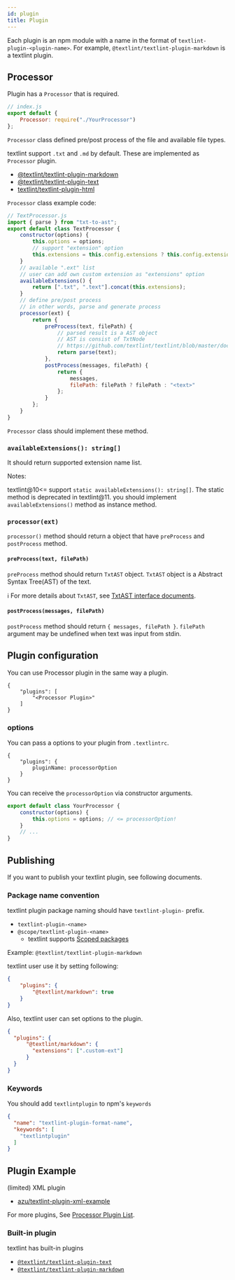 ```yaml
---
id: plugin
title: Plugin
---
```


Each plugin is an npm module with a name in the format of `textlint-plugin-<plugin-name>`.
For example, `@textlint/textlint-plugin-markdown` is a textlint plugin.

## Processor

Plugin has a `Processor` that is required.

```js
// index.js
export default {
    Processor: require("./YourProcessor")
};
```

`Processor` class defined pre/post process of the file and available file types.

textlint support `.txt` and `.md` by default. These are implemented as `Processor` plugin.

- [@textlint/textlint-plugin-markdown](../packages/@textlint/textlint-plugin-markdown)
- [@textlint/textlint-plugin-text](../packages/@textlint/textlint-plugin-text)
- [textlint/textlint-plugin-html](https://github.com/textlint/textlint-plugin-html)

`Processor` class example code:

```js
// TextProcessor.js
import { parse } from "txt-to-ast";
export default class TextProcessor {
    constructor(options) {
        this.options = options;
        // support "extension" option
        this.extensions = this.config.extensions ? this.config.extensions : [];
    }
    // available ".ext" list
    // user can add own custom extension as "extensions" option
    availableExtensions() {
        return [".txt", ".text"].concat(this.extensions);
    }
    // define pre/post process
    // in other words, parse and generate process
    processor(ext) {
        return {
            preProcess(text, filePath) {
                // parsed result is a AST object
                // AST is consist of TxtNode
                // https://github.com/textlint/textlint/blob/master/docs/txtnode.md
                return parse(text);
            },
            postProcess(messages, filePath) {
                return {
                    messages,
                    filePath: filePath ? filePath : "<text>"
                };
            }
        };
    }
}
```

`Processor` class should implement these method.

### `availableExtensions(): string[]`

It should return supported extension name list.

Notes: 

textlint@10<= support `static availableExtensions(): string[]`.
The static method is deprecated in textlint@11.
you should implement `availableExtensions()` method as instance method.

### `processor(ext)`

`processor()` method should return a object that have `preProcess` and `postProcess` method.

#### `preProcess(text, filePath)`

`preProcess` method should return `TxtAST` object.
`TxtAST` object is a Abstract Syntax Tree(AST) of the text.

:information_source: For more details about `TxtAST`, see [TxtAST interface documents](txtnode.md).

#### `postProcess(messages, filePath)`

`postProcess` method should return `{ messages, filePath }`.
`filePath` argument may be undefined when text was input from stdin. 

## Plugin configuration

You can use Processor plugin in the same way a plugin.

```
{
    "plugins": [
        "<Processor Plugin>"
    ]
}
```

### options 

You can pass a options to your plugin from `.textlintrc`.

```
{
    "plugins": {
        pluginName: processorOption
    }
}
```

You can receive the `processorOption` via constructor arguments.

```js
export default class YourProcessor {
    constructor(options) {
        this.options = options; // <= processorOption!
    }
    // ...
}
```

## Publishing

If you want to publish your textlint plugin, see following documents.

### Package name convention

textlint plugin package naming should have `textlint-plugin-` prefix.

- `textlint-plugin-<name>`
- `@scope/textlint-plugin-<name>`
    - textlint supports [Scoped packages](https://docs.npmjs.com/misc/scope "Scoped packages")

Example: `@textlint/textlint-plugin-markdown`

textlint user use it by setting following:

```json
{
    "plugins": {
        "@textlint/markdown": true
    }
}
```

Also, textlint user can set options to the plugin.
      
```json
{
  "plugins": {
      "@textlint/markdown": {
        "extensions": [".custom-ext"]
      }
  }
}
```

### Keywords

You should add `textlintplugin` to npm's `keywords`

```json
{
  "name": "textlint-plugin-format-name",
  "keywords": [
    "textlintplugin"
  ]
}
```

## Plugin Example

(limited) XML plugin

- [azu/textlint-plugin-xml-example](https://github.com/azu/textlint-plugin-xml-example "azu/textlint-plugin-xml-example")

For more plugins, See [Processor Plugin List](https://github.com/textlint/textlint/wiki/Collection-of-textlint-rule#processor-plugin-list "Processor Plugin List").

### Built-in plugin

textlint has built-in plugins

- [`@textlint/textlint-plugin-text`](../packages/@textlint/textlint-plugin-text)
- [`@textlint/textlint-plugin-markdown`](../packages/@textlint/textlint-plugin-markdown)
